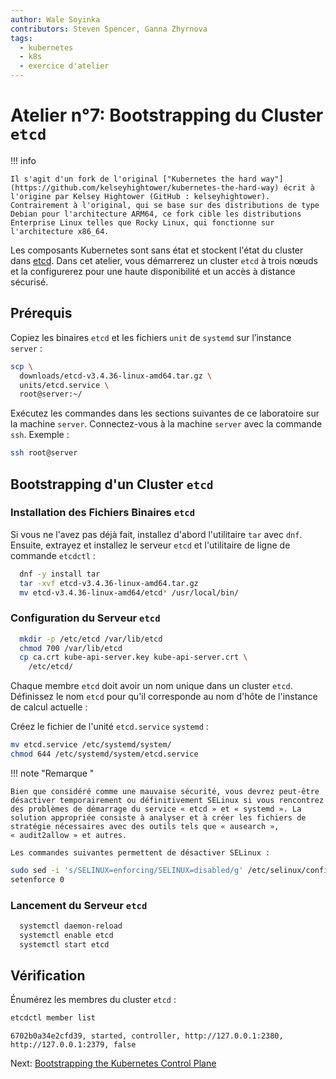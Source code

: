 ```yaml
---
author: Wale Soyinka
contributors: Steven Spencer, Ganna Zhyrnova
tags:
  - kubernetes
  - k8s
  - exercice d'atelier
---
```


# Atelier n°7: Bootstrapping du Cluster `etcd`

!!! info

    Il s'agit d'un fork de l'original ["Kubernetes the hard way"](https://github.com/kelseyhightower/kubernetes-the-hard-way) écrit à l'origine par Kelsey Hightower (GitHub : kelseyhightower). Contrairement à l'original, qui se base sur des distributions de type Debian pour l'architecture ARM64, ce fork cible les distributions Enterprise Linux telles que Rocky Linux, qui fonctionne sur l'architecture x86_64.

Les composants Kubernetes sont sans état et stockent l'état du cluster dans [etcd](https://github.com/etcd-io/etcd). Dans cet atelier, vous démarrerez un cluster `etcd` à trois nœuds et la configurerez pour une haute disponibilité et un accès à distance sécurisé.

## Prérequis

Copiez les binaires `etcd` et les fichiers `unit` de `systemd` sur l’instance `server` :

```bash
scp \
  downloads/etcd-v3.4.36-linux-amd64.tar.gz \
  units/etcd.service \
  root@server:~/
```

Exécutez les commandes dans les sections suivantes de ce laboratoire sur la machine `server`. Connectez-vous à la machine `server` avec la commande `ssh`. Exemple :

```bash
ssh root@server
```

## Bootstrapping d'un Cluster `etcd`

### Installation des Fichiers Binaires `etcd`

Si vous ne l'avez pas déjà fait, installez d'abord l'utilitaire `tar` avec `dnf`. Ensuite, extrayez et installez le serveur `etcd` et l'utilitaire de ligne de commande `etcdctl` :

```bash
  dnf -y install tar
  tar -xvf etcd-v3.4.36-linux-amd64.tar.gz
  mv etcd-v3.4.36-linux-amd64/etcd* /usr/local/bin/
```

### Configuration du Serveur `etcd`

```bash
  mkdir -p /etc/etcd /var/lib/etcd
  chmod 700 /var/lib/etcd
  cp ca.crt kube-api-server.key kube-api-server.crt \
    /etc/etcd/
```

Chaque membre `etcd` doit avoir un nom unique dans un cluster `etcd`. Définissez le nom `etcd` pour qu'il corresponde au nom d'hôte de l'instance de calcul actuelle :

Créez le fichier de l'unité `etcd.service` `systemd` :

```bash
mv etcd.service /etc/systemd/system/
chmod 644 /etc/systemd/system/etcd.service
```

!!! note "Remarque "

    Bien que considéré comme une mauvaise sécurité, vous devrez peut-être désactiver temporairement ou définitivement SELinux si vous rencontrez des problèmes de démarrage du service « etcd » et « systemd ». La solution appropriée consiste à analyser et à créer les fichiers de stratégie nécessaires avec des outils tels que « ausearch », « audit2allow » et autres.
    
    Les commandes suivantes permettent de désactiver SELinux :

  ```bash
  sudo sed -i 's/SELINUX=enforcing/SELINUX=disabled/g' /etc/selinux/config
  setenforce 0
  ```

### Lancement du Serveur `etcd`

```bash
  systemctl daemon-reload
  systemctl enable etcd
  systemctl start etcd
```

## Vérification

Énumérez les membres du cluster `etcd` :

```bash
etcdctl member list
```

```text
6702b0a34e2cfd39, started, controller, http://127.0.0.1:2380, http://127.0.0.1:2379, false
```

Next: [Bootstrapping the Kubernetes Control Plane](lab8-bootstrapping-kubernetes-controllers.md)
